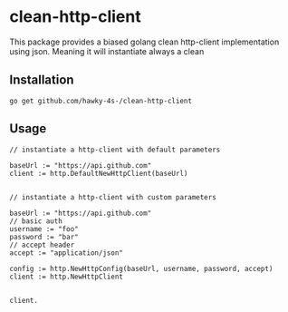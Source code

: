 # clean-http-client

This package provides a biased golang clean http-client implementation using json.
Meaning it will instantiate always a clean

## Installation

```
go get github.com/hawky-4s-/clean-http-client
```

## Usage

```
// instantiate a http-client with default parameters

baseUrl := "https://api.github.com"
client := http.DefaultNewHttpClient(baseUrl)


// instantiate a http-client with custom parameters

baseUrl := "https://api.github.com"
// basic auth
username := "foo"
password := "bar"
// accept header
accept := "application/json"

config := http.NewHttpConfig(baseUrl, username, password, accept)
client := http.NewHttpClient


client.
```
